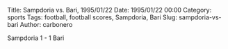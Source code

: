 Title: Sampdoria vs. Bari, 1995/01/22
Date: 1995/01/22 00:00
Category: sports
Tags: football, football scores, Sampdoria, Bari
Slug: sampdoria-vs-bari
Author: carbonero


Sampdoria 1 - 1 Bari
